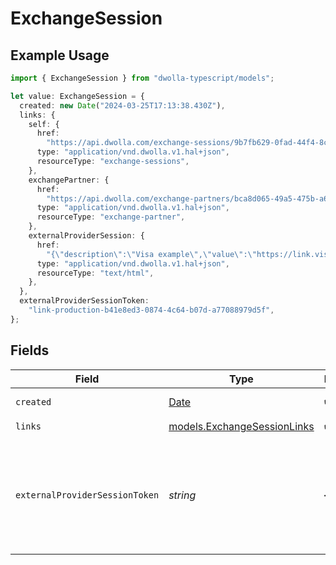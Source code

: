 # ExchangeSession

## Example Usage

```typescript
import { ExchangeSession } from "dwolla-typescript/models";

let value: ExchangeSession = {
  created: new Date("2024-03-25T17:13:38.430Z"),
  links: {
    self: {
      href:
        "https://api.dwolla.com/exchange-sessions/9b7fb629-0fad-44f4-8c5e-44c25a0bfa8e",
      type: "application/vnd.dwolla.v1.hal+json",
      resourceType: "exchange-sessions",
    },
    exchangePartner: {
      href:
        "https://api.dwolla.com/exchange-partners/bca8d065-49a5-475b-a6b4-509bc8504d22",
      type: "application/vnd.dwolla.v1.hal+json",
      resourceType: "exchange-partner",
    },
    externalProviderSession: {
      href:
        "{\"description\":\"Visa example\",\"value\":\"https://link.visa.com/1.0/account-check/connect?client_id=f16f7c7407f4434dbcaf269b230c12ed&redirect_uri=https://api-uat.dwolla.com/redirect/tink&authorization_code=47e23deab3924351a0c6193d90e5add5&market=US&locale=en_US&state=a2V5Ojk6dWRiRkRYWGlIVGdZZUNycUdCa0s3Zz09OmI1ZVE0YWRUYkFrSWNiKzFxTXdmQlVkcVNWWW5nMjtQNjBaWERxUDh5aTBpWEQzTHROdUZRd2xLMTUzYnZ4RU8=&session_id=628d927030ee43a38054da5166dcbee14e06dc02c00e45f2b4a5d986bab5d08f\"}",
      type: "application/vnd.dwolla.v1.hal+json",
      resourceType: "text/html",
    },
  },
  externalProviderSessionToken:
    "link-production-b41e8ed3-0874-4c64-b07d-a77088979d5f",
};
```

## Fields

| Field                                                                                         | Type                                                                                          | Required                                                                                      | Description                                                                                   | Example                                                                                       |
| --------------------------------------------------------------------------------------------- | --------------------------------------------------------------------------------------------- | --------------------------------------------------------------------------------------------- | --------------------------------------------------------------------------------------------- | --------------------------------------------------------------------------------------------- |
| `created`                                                                                     | [Date](https://developer.mozilla.org/en-US/docs/Web/JavaScript/Reference/Global_Objects/Date) | :heavy_check_mark:                                                                            | N/A                                                                                           | 2024-03-25T17:13:38.430Z                                                                      |
| `links`                                                                                       | [models.ExchangeSessionLinks](../models/exchangesessionlinks.md)                              | :heavy_check_mark:                                                                            | N/A                                                                                           |                                                                                               |
| `externalProviderSessionToken`                                                                | *string*                                                                                      | :heavy_minus_sign:                                                                            | Present for Plaid exchange sessions.<br/>Contains the token to initialize the Plaid Link flow.<br/> | link-production-b41e8ed3-0874-4c64-b07d-a77088979d5f                                          |
